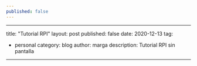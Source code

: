 ```yaml
---
published: false
---
```

---
title: "Tutorial RPI"
layout: post
published: false
date: 2020-12-13
tag:
- personal
category: blog
author: marga
description: Tutorial RPI sin pantalla
---


